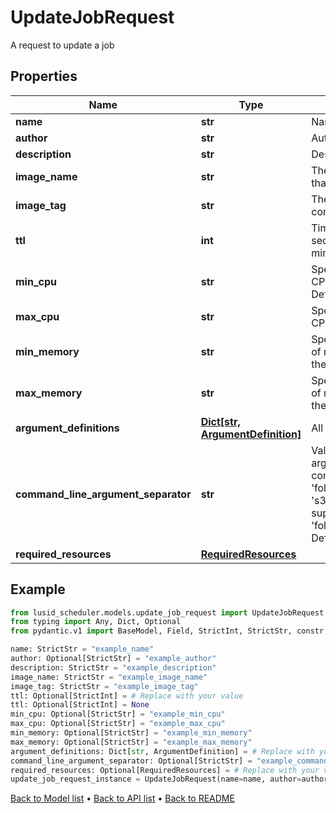 # UpdateJobRequest

A request to update a job
## Properties
Name | Type | Description | Notes
------------ | ------------- | ------------- | -------------
**name** | **str** | Name of the job | 
**author** | **str** | Author of the job | [optional] 
**description** | **str** | Description of this job | 
**image_name** | **str** | The name of the Docker image that contains this job | 
**image_tag** | **str** | The tag of the Docker image that contains this job | 
**ttl** | **int** | Time To Live of the job run in seconds  Defaults to 5 minutes(300) | [optional] 
**min_cpu** | **str** | Specifies  minimum number of CPUs to be allocated for the job  Default to 2 | [optional] 
**max_cpu** | **str** | Specifies  maximum number of CPUs to be allocated for the job | [optional] 
**min_memory** | **str** | Specifies the minimum amount of memory  to be allocated for the job | [optional] 
**max_memory** | **str** | Specifies the maximum amount of memory to be allocated for the job | [optional] 
**argument_definitions** | [**Dict[str, ArgumentDefinition]**](ArgumentDefinition.md) | All arguments for this job to run | 
**command_line_argument_separator** | **str** | Value to separate command line arguments  e.g : If a job has a command line argument named &#39;folder&#39; and the runtime value is &#39;s3://path&#39; then this  would be supplied to the command as &#39;folder{separatorValue}s3://path&#39;  Default to a space | [optional] 
**required_resources** | [**RequiredResources**](RequiredResources.md) |  | [optional] 
## Example

```python
from lusid_scheduler.models.update_job_request import UpdateJobRequest
from typing import Any, Dict, Optional
from pydantic.v1 import BaseModel, Field, StrictInt, StrictStr, constr, validator

name: StrictStr = "example_name"
author: Optional[StrictStr] = "example_author"
description: StrictStr = "example_description"
image_name: StrictStr = "example_image_name"
image_tag: StrictStr = "example_image_tag"
ttl: Optional[StrictInt] = # Replace with your value
ttl: Optional[StrictInt] = None
min_cpu: Optional[StrictStr] = "example_min_cpu"
max_cpu: Optional[StrictStr] = "example_max_cpu"
min_memory: Optional[StrictStr] = "example_min_memory"
max_memory: Optional[StrictStr] = "example_max_memory"
argument_definitions: Dict[str, ArgumentDefinition] = # Replace with your value
command_line_argument_separator: Optional[StrictStr] = "example_command_line_argument_separator"
required_resources: Optional[RequiredResources] = # Replace with your value
update_job_request_instance = UpdateJobRequest(name=name, author=author, description=description, image_name=image_name, image_tag=image_tag, ttl=ttl, min_cpu=min_cpu, max_cpu=max_cpu, min_memory=min_memory, max_memory=max_memory, argument_definitions=argument_definitions, command_line_argument_separator=command_line_argument_separator, required_resources=required_resources)

```

[Back to Model list](../README.md#documentation-for-models) &#8226; [Back to API list](../README.md#documentation-for-api-endpoints) &#8226; [Back to README](../README.md)

